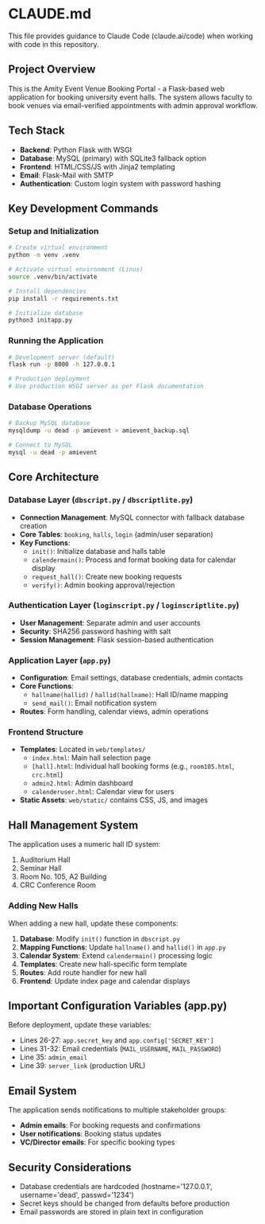 # CLAUDE.md

This file provides guidance to Claude Code (claude.ai/code) when working with code in this repository.

## Project Overview

This is the Amity Event Venue Booking Portal - a Flask-based web application for booking university event halls. The system allows faculty to book venues via email-verified appointments with admin approval workflow.

## Tech Stack

- **Backend**: Python Flask with WSGI
- **Database**: MySQL (primary) with SQLite3 fallback option
- **Frontend**: HTML/CSS/JS with Jinja2 templating
- **Email**: Flask-Mail with SMTP
- **Authentication**: Custom login system with password hashing

## Key Development Commands

### Setup and Initialization
```bash
# Create virtual environment
python -m venv .venv

# Activate virtual environment (Linux)
source .venv/bin/activate

# Install dependencies
pip install -r requirements.txt

# Initialize database
python3 initapp.py
```

### Running the Application
```bash
# Development server (default)
flask run -p 8000 -h 127.0.0.1

# Production deployment
# Use production WSGI server as per Flask documentation
```

### Database Operations
```bash
# Backup MySQL database
mysqldump -u dead -p amievent > amievent_backup.sql

# Connect to MySQL
mysql -u dead -p amievent
```

## Core Architecture

### Database Layer (`dbscript.py` / `dbscriptlite.py`)
- **Connection Management**: MySQL connector with fallback database creation
- **Core Tables**: `booking`, `halls`, `login` (admin/user separation)
- **Key Functions**:
  - `init()`: Initialize database and halls table
  - `calendermain()`: Process and format booking data for calendar display
  - `request_hall()`: Create new booking requests
  - `verify()`: Admin booking approval/rejection

### Authentication Layer (`loginscript.py` / `loginscriptlite.py`)
- **User Management**: Separate admin and user accounts
- **Security**: SHA256 password hashing with salt
- **Session Management**: Flask session-based authentication

### Application Layer (`app.py`)
- **Configuration**: Email settings, database credentials, admin contacts
- **Core Functions**:
  - `hallname(hallid)` / `hallid(hallname)`: Hall ID/name mapping
  - `send_mail()`: Email notification system
- **Routes**: Form handling, calendar views, admin operations

### Frontend Structure
- **Templates**: Located in `web/templates/`
  - `index.html`: Main hall selection page
  - `[hall].html`: Individual hall booking forms (e.g., `room105.html`, `crc.html`)
  - `admin2.html`: Admin dashboard
  - `calenderuser.html`: Calendar view for users
- **Static Assets**: `web/static/` contains CSS, JS, and images

## Hall Management System

The application uses a numeric hall ID system:
1. Auditorium Hall
2. Seminar Hall  
3. Room No. 105, A2 Building
4. CRC Conference Room

### Adding New Halls
When adding a new hall, update these components:
1. **Database**: Modify `init()` function in `dbscript.py`
2. **Mapping Functions**: Update `hallname()` and `hallid()` in `app.py`
3. **Calendar System**: Extend `calendermain()` processing logic
4. **Templates**: Create new hall-specific form template
5. **Routes**: Add route handler for new hall
6. **Frontend**: Update index page and calendar displays

## Important Configuration Variables (app.py)

Before deployment, update these variables:
- Lines 26-27: `app.secret_key` and `app.config['SECRET_KEY']`
- Lines 31-32: Email credentials (`MAIL_USERNAME`, `MAIL_PASSWORD`)
- Line 35: `admin_email`
- Line 39: `server_link` (production URL)

## Email System

The application sends notifications to multiple stakeholder groups:
- **Admin emails**: For booking requests and confirmations
- **User notifications**: Booking status updates
- **VC/Director emails**: For specific booking types

## Security Considerations

- Database credentials are hardcoded (hostname='127.0.0.1', username='dead', passwd='1234')
- Secret keys should be changed from defaults before production
- Email passwords are stored in plain text in configuration